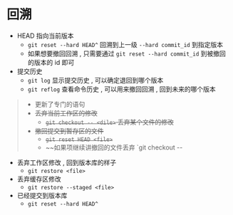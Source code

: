 # 回溯

- HEAD 指向当前版本 
	- `git reset --hard HEAD^` 回溯到上一级 `--hard commit_id` 到指定版本
	- 如果想要撤回回溯 , 只需要通过 `git reset --hard commit_id` 到被撤回的版本的 id 即可
- 提交历史
	- `git log` 显示提交历史 , 可以确定退回到哪个版本
	- `git reflog` 查看命令历史 , 可以用来撤回回溯 , 回到未来的哪个版本

> - 更新了专门的语句
> - ~~丢弃当前工作区的修改~~
> 	- ~~`git checkout -- <dile>` 丢弃某个文件的修改~~
> - ~~撤回提交到暂存区的文件~~
> 	- ~~`git reset HEAD <file>`~~ 
> 	- ~~如果项继续讲撤回的文件丢弃 `git checkout -- <file>

- 丢弃工作区修改 , 回到版本库的样子
	- `git restore <file>`
- 丢弃缓存区修改
	- `git restore --staged <file>`
- 已经提交到版本库
	- `git reset --hard HEAD^`